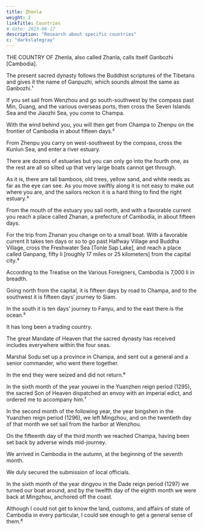 ```yaml
---
title: Zhenla
weight: 2
linkTitle: Countries
# date: 2023-06-17
description: "Research about specific countries"
c: "darkslategray"
---
```




THE COUNTRY OF Zhenla, also called Zhanla, calls itself Ganbozhi [Cambodia]. 

The present sacred dynasty follows the Buddhist scriptures of the Tibetans and gives it the name of Ganpuzhi, which sounds almost the same as Ganbozhi.¹

If you set sail from Wenzhou and go south-southwest by the compass past Min, Guang, and the various overseas ports, then cross the Seven Islands Sea and the Jiaozhi Sea, you come to Champa.

With the wind behind you, you will then get from Champa to Zhenpu on the frontier of Cambodia in about fifteen days.²

From Zhenpu you carry on west-southwest by the compass, cross the Kunlun Sea, and enter a river estuary. 

There are dozens of estuaries but you can only go into the fourth one, as the rest are all so silted up that very large boats cannot get through. 

As it is, there are tall bamboos, old trees, yellow sand, and white reeds as far as the eye can see. As you move swiftly along it is not easy to make out where you are, and the sailors reckon it is a hard thing to find the right estuary.³


From the mouth of the estuary you sail north, and with a favorable current you reach a place called Zhanan, a prefecture of Cambodia, in about fifteen days. 

For the trip from Zhanan you change on to a small boat. With a favorable current it takes ten days or so to go past Halfway Village and Buddha Village, cross the Freshwater Sea [Tonle Sap Lake], and reach a place called Ganpang, fifty li [roughly 17 miles or 25 kilometers] from the capital city.⁴

According to the Treatise on the Various Foreigners, Cambodia is 7,000 li in breadth. 

Going north from the capital, it is fifteen days by road to Champa, and to the southwest it is fifteen days’ journey to Siam. 

In the south it is ten days’ journey to Fanyu, and to the east there is the ocean.⁵

It has long been a trading country.

The great Mandate of Heaven that the sacred dynasty has received includes everywhere within the four seas. 

Marshal Sodu set up a province in Champa, and sent out a general and a senior commander, who went there together. 

In the end they were seized and did not return.⁶

In the sixth month of the year youwei in the Yuanzhen reign period (1295), the sacred Son of Heaven dispatched an envoy with an imperial edict, and ordered me to accompany him.⁷

In the second month of the following year, the year bingshen in the Yuanzhen reign period (1296), we left Mingzhou, and on the twentieth day of that month we set sail from the harbor at Wenzhou. 

On the fifteenth day of the third month we reached Champa, having been set back by adverse winds mid-journey. 

We arrived in Cambodia in the autumn, at the beginning of the seventh month.

We duly secured the submission of local officials. 

In the sixth month of the year dingyou in the Dade reign period (1297) we turned our boat around, and by the twelfth day of the eighth month we were back at Mingzhou, anchored off the coast.

Although I could not get to know the land, customs, and affairs of state of Cambodia in every particular, I could see enough to get a general sense of them.⁸

